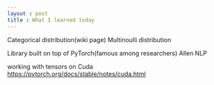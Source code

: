 ```yaml
---
layout : post
title : What I learned today
---
```


Categorical distribution(wiki page)
Multinoulli distribution

Library built on top of PyTorch(famous among researchers)
Allen NLP

working with tensors on Cuda 
https://pytorch.org/docs/stable/notes/cuda.html


